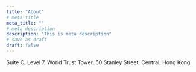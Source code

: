 ```yaml
---
title: "About"
# meta title
meta_title: ""
# meta description
description: "This is meta description"
# save as draft
draft: false
---
```


Suite C, Level 7, World Trust Tower, 50 Stanley Street, Central, Hong Kong
